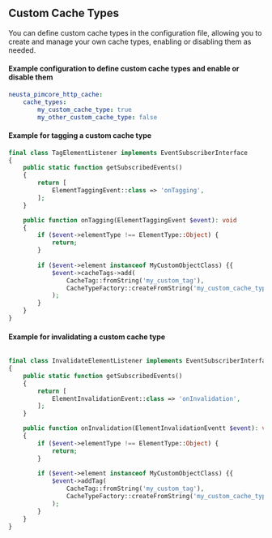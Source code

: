 ## Custom Cache Types

You can define custom cache types in the configuration file, allowing you to create and manage your own cache types, enabling or disabling them as needed.

#### Example configuration to define custom cache types and enable or disable them

```yaml
neusta_pimcore_http_cache:
    cache_types:
        my_custom_cache_type: true
        my_other_custom_cache_type: false
```

#### Example for tagging a custom cache type
```php
final class TagElementListener implements EventSubscriberInterface
{
    public static function getSubscribedEvents()
    {
        return [
            ElementTaggingEvent::class => 'onTagging',
        ];
    }

    public function onTagging(ElementTaggingEvent $event): void
    {
        if ($event->elementType !== ElementType::Object) {
            return;
        }
        
        if ($event->element instanceof MyCustomObjectClass) {{
            $event->cacheTags->add(
                CacheTag::fromString('my_custom_tag'),
                CacheTypeFactory::createFromString('my_custom_cache_type')
            );
        }
    }
}
```

#### Example for invalidating a custom cache type
```php

final class InvalidateElementListener implements EventSubscriberInterface
{
    public static function getSubscribedEvents()
    {
        return [
            ElementInvalidationEvent::class => 'onInvalidation',
        ];
    }

    public function onInvalidation(ElementInvalidationEventt $event): void
    {
        if ($event->elementType !== ElementType::Object) {
            return;
        }
        
        if ($event->element instanceof MyCustomObjectClass) {{
            $event->addTag(
                CacheTag::fromString('my_custom_tag'),
                CacheTypeFactory::createFromString('my_custom_cache_type')
            );
        }
    }
}
```


